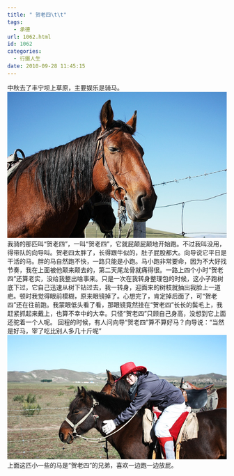 ```yaml
---
title: " 贺老四\t\t"
tags:
  - 承德
url: 1062.html
id: 1062
categories:
  - 行摄人生
date: 2010-09-28 11:45:15
---
```


中秋去了丰宁坝上草原，主要娱乐是骑马。 ![坝上草原](../../images//2010/09/img_5475.jpg "坝上草原") 我骑的那匹叫“贺老四”，一叫“贺老四”，它就屁颠屁颠地开始跑。不过我叫没用，得带队的向导叫。贺老四太胖了，长得跟牛似的，肚子屁股都大。向导说它平日是干活的马。胖的马自然跑不快，一路只能是小跑。马小跑非常要命，因为不大好找节奏，我在上面被他颠来颠去的，第二天尾龙骨就痛得很。一路上四个小时“贺老四”还算老实，没给我整出啥事来。只是一次在我转身整理包的时候，这小子跑树底下过，它自己迅速从树下钻过去，我一转身，迎面来的树枝就抽出我脸上一道疤。顿时我觉得眼前模糊，原来眼镜掉了。心想完了，肯定掉后面了，可“贺老四”还在往前跑。我蒙眼低头看了看，那眼镜竟然挂在“贺老四”长长的鬓毛上，我赶紧抓起来戴上，也算不幸中的大幸。只怪“贺老四”只顾自己身高，没想到它上面还驼着一个人呢。 回程的时候，有人问向导“贺老四”算不算好马？向导说：“当然是好马，宰了吃比别人多几十斤呢” ![坝上草原](../../images//2010/09/img_5480.jpg "坝上草原") 上面这匹小一些的马是“贺老四”的兄弟，喜欢一边跑一边放屁。